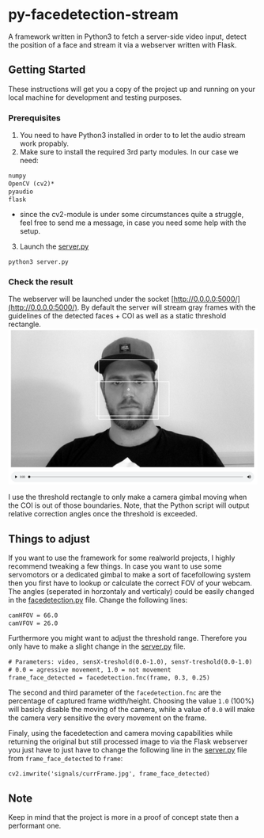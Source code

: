 # py-facedetection-stream

A framework written in Python3 to fetch a server-side video input, detect the position of a face and stream it via a webserver written with Flask.

## Getting Started

These instructions will get you a copy of the project up and running on your local machine for development and testing purposes.

### Prerequisites

1. You need to have Python3 installed in order to to let the audio stream work propably.
2. Make sure to install the required 3rd party modules. In our case we need:

```
numpy
OpenCV (cv2)*
pyaudio
flask
```
* since the cv2-module is under some circumstances quite a struggle, feel free to send me a message, in case you need some help with the setup.
3. Launch the [server.py](server.py)

```
python3 server.py
```

### Check the result

The webserver will be launched under the socket [http://0.0.0.0:5000/](http://0.0.0.0:5000/).
By default the server will stream gray frames with the guidelines of the detected faces + COI as well as a static threshold rectangle.
![Alt text](/github/screenshot.png?raw=true "Screenshow of Website")

I use the threshold rectangle to only make a camera gimbal moving when the COI is out of those boundaries.
Note, that the Python script will output relative correction angles once the threshold is exceeded.

## Things to adjust

If you want to use the framework for some realworld projects, I highly recommend tweaking a few things.
In case you want to use some servomotors or a dedicated gimbal to make a sort of facefollowing system then you first have to lookup or calculate the correct FOV of your webcam. The angles (seperated in horzontaly and verticaly) could be easily changed in the [facedetection.py](facedetection.py) file. Change the following lines:
```
camHFOV = 66.0
camVFOV = 26.0
```

Furthermore you might want to adjust the threshold range. Therefore you only have to make a slight change in the [server.py](server.py) file.
```
# Parameters: video, sensX-treshold(0.0-1.0), sensY-treshold(0.0-1.0)
# 0.0 = agressive movement, 1.0 = not movement
frame_face_detected = facedetection.fnc(frame, 0.3, 0.25)
```
The second and third parameter of the `facedetection.fnc` are the percentage of captured frame width/height. Choosing the value `1.0` (100%) will basicly disable the moving of the camera, while a value of `0.0` will make the camera very sensitive the every movement on the frame.

Finaly, using the facedetection and camera moving capabilities while returning the original but still processed image to via the Flask webserver you just have to just have to change the following line in the [server.py](server.py) file from `frame_face_detected` to `frame`:
```
cv2.imwrite('signals/currFrame.jpg', frame_face_detected)
```

## Note

Keep in mind that the project is more in a proof of concept state then a performant one.
